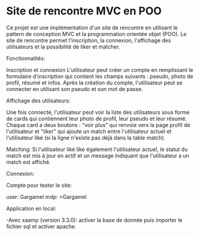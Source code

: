 # Site de rencontre MVC en POO

Ce projet est une implémentation d'un site de rencontre en utilisant le pattern de conception MVC et la programmation orientée objet (POO). Le site de rencontre permet l'inscription, la connexion, l'affichage des utilisateurs et la possibilité de liker et matcher.

Fonctionnalités:

Inscription et connexion
L'utilisateur peut créer un compte en remplissant le formulaire d'inscription qui contient les champs suivants : pseudo, photo de profil, résumé et infos. Après la création du compte, l'utilisateur peut se connecter en utilisant son pseudo et son mot de passe.

Affichage des utilisateurs:

Une fois connecté, l'utilisateur peut voir la liste des utilisateurs sous forme de cards qui contiennent leur photo de profil, leur pseudo et leur résumé. Chaque card a deux boutons : "voir plus" qui renvoie vers la page profil de l'utilisateur et "liker" qui ajoute un match entre l'utilisateur actuel et l'utilisateur liké (si la ligne n'existe pas déjà dans la table match).

Matching:
Si l'utilisateur liké like également l'utilisateur actuel, le statut du match est mis à jour en actif et un message indiquant que l'utilisateur a un match est affiché.

Connexion:

Compte pour tester le site:

user: Gargamel
mdp: =Gargamel

Application en local:

-Avec xaamp (version 3.3.0): activer la base de donnée puis importer le fichier sql et activer apache.
